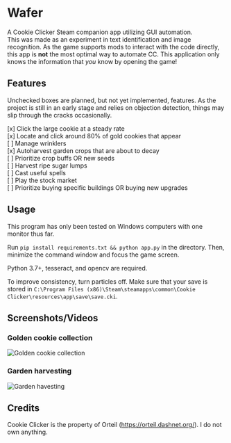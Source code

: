 # Wafer

A Cookie Clicker Steam companion app utilizing GUI automation.  
This was made as an experiment in text identification and image recognition. As the game supports
mods to interact with the code directly, this app is **not** the most optimal way to automate
CC. This application only knows the information that *you* know by opening the game!

## Features

Unchecked boxes are planned, but not yet implemented, features. As the project is still in an early stage and relies on objection detection, things may slip through the cracks occasionally.


[x] Click the large cookie at a steady rate  
[x] Locate and click around 80% of gold cookies that appear  
[ ] Manage wrinklers  
[x] Autoharvest garden crops that are about to decay  
[ ] Prioritize crop buffs OR new seeds  
[ ] Harvest ripe sugar lumps  
[ ] Cast useful spells  
[ ] Play the stock market  
[ ] Prioritize buying specific buildings OR buying new upgrades  

## Usage

This program has only been tested on Windows computers with one monitor thus far.

Run
`pip install requirements.txt && python app.py` in the directory.
Then, minimize the command window and focus the game screen.

Python 3.7+, tesseract, and opencv are required.

To improve consistency, turn particles off.
Make sure that your save is stored in `C:\Program Files (x86)\Steam\steamapps\common\Cookie Clicker\resources\app\save\save.cki`.

## Screenshots/Videos
### Golden cookie collection
![Golden cookie collection](demo/goldenCookieDemo.gif)

### Garden harvesting
![Garden havesting](demo/gardenDemo.gif)

## Credits

Cookie Clicker is the property of Orteil (https://orteil.dashnet.org/). I do not own anything.
